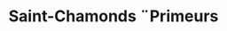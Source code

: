 ---
title: "Saint-Chamonds ¨Primeurs"
url: /saint-chamond/saint-chamonds-primeurs/
shop: Gemüse & Obst
---